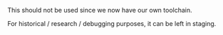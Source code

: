 This should not be used since we now have our own toolchain.

For historical / research / debugging purposes, it can be left in staging.
